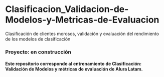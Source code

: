 # Clasificacion_Validacion-de-Modelos-y-Metricas-de-Evaluacion
Clasificación de clientes morosos, validación y evaluación del rendimiento de los modelos de clasificación


### Proyecto: en construcción

#### Este repositorio corresponde al entrenamiento de Clasificación: Validación de Modelos y métricas de evaluación de Alura Latam.
